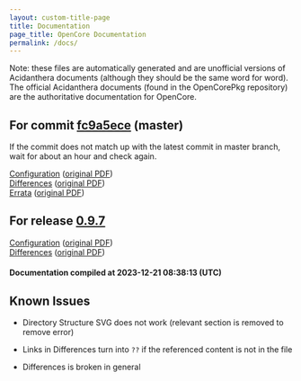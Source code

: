 ```yaml
---
layout: custom-title-page
title: Documentation
page_title: OpenCore Documentation
permalink: /docs/
---
```

Note: these files are automatically generated and are unofficial versions of Acidanthera documents (although they should be the same word for word). The official Acidanthera documents (found in the OpenCorePkg repository) are the authoritative documentation for OpenCore.

## For commit [fc9a5ece](https://github.com/acidanthera/OpenCorePkg/tree/fc9a5ece42a53133e4d43116b2ecb9c0bfaa7c7c) (master)

If the commit does not match up with the latest commit in master branch, wait for about an hour and check again.

[Configuration](latest/Configuration.html) ([original PDF](https://github.com/acidanthera/OpenCorePkg/blob/fc9a5ece42a53133e4d43116b2ecb9c0bfaa7c7c/Docs/Configuration.pdf))
<br>
[Differences](latest/Differences.html) ([original PDF](https://github.com/acidanthera/OpenCorePkg/blob/fc9a5ece42a53133e4d43116b2ecb9c0bfaa7c7c/Docs/Differences/Differences.pdf))
<br>
[Errata](latest/Errata.html) ([original PDF](https://github.com/acidanthera/OpenCorePkg/blob/fc9a5ece42a53133e4d43116b2ecb9c0bfaa7c7c/Docs/Errata/Errata.pdf))

## For release [0.9.7](https://github.com/acidanthera/OpenCorePkg/tree/0.9.7)

[Configuration](release/Configuration.html) ([original PDF](https://github.com/acidanthera/OpenCorePkg/blob/0.9.7/Docs/Configuration.pdf))
<br>
[Differences](release/Differences.html) ([original PDF](https://github.com/acidanthera/OpenCorePkg/blob/0.9.7/Docs/Differences/Differences.pdf))

#### Documentation compiled at 2023-12-21 08:38:13 (UTC)

## Known Issues

* Directory Structure SVG does not work (relevant section is removed to remove error)

* Links in Differences turn into `??` if the referenced content is not in the file

* Differences is broken in general
